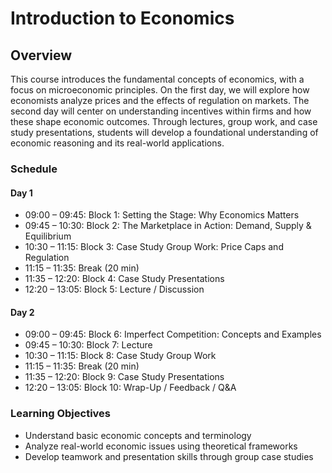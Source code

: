 # Introduction to Economics

## Overview
This course introduces the fundamental concepts of economics, with a focus on microeconomic principles. On the first day, we will explore how economists analyze prices and the effects of regulation on markets. The second day will center on understanding incentives within firms and how these shape economic outcomes. Through lectures, group work, and case study presentations, students will develop a foundational understanding of economic reasoning and its real-world applications.

### Schedule

#### Day 1

- 09:00 – 09:45: Block 1: Setting the Stage: Why Economics Matters  
- 09:45 – 10:30: Block 2: The Marketplace in Action: Demand, Supply & Equilibrium
- 10:30 – 11:15: Block 3: Case Study Group Work: Price Caps and Regulation
- 11:15 – 11:35: Break (20 min)
- 11:35 – 12:20: Block 4: Case Study Presentations
- 12:20 – 13:05: Block 5: Lecture / Discussion

#### Day 2

- 09:00 – 09:45: Block 6: Imperfect Competition: Concepts and Examples
- 09:45 – 10:30: Block 7: Lecture
- 10:30 – 11:15: Block 8: Case Study Group Work
- 11:15 – 11:35: Break (20 min)
- 11:35 – 12:20: Block 9: Case Study Presentations
- 12:20 – 13:05: Block 10: Wrap-Up / Feedback / Q&A

### Learning Objectives
- Understand basic economic concepts and terminology
- Analyze real-world economic issues using theoretical frameworks
- Develop teamwork and presentation skills through group case studies